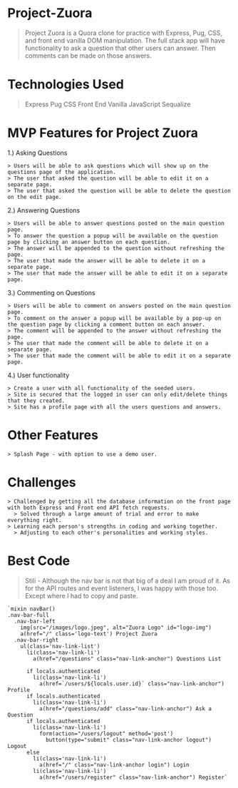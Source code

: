 # Project-Zuora
  > Project Zuora is a Quora clone for practice with Express, Pug, CSS, and front end vanilla DOM manipulation. The full stack app will have functionality to ask a question that other users can answer.  Then comments can be made on those answers.
  
# Technologies Used
  > Express
  > Pug
  > CSS
  > Front End Vanilla JavaScript
  > Sequalize
  
# MVP Features for Project Zuora
  1.) Asking Questions
  
    > Users will be able to ask questions which will show up on the questions page of the application.
    > The user that asked the question will be able to edit it on a separate page.
    > The user that asked the question will be able to delete the question on the edit page.
    
  2.) Answering Questions
  
    > Users will be able to answer questions posted on the main question page. 
    > To answer the question a popup will be available on the question page by clicking an answer button on each question.
    > The answer will be appended to the question without refreshing the page.
    > The user that made the answer will be able to delete it on a separate page. 
    > The user that made the answer will be able to edit it on a separate page. 
   
   3.) Commenting on Questions
   
    > Users will be able to comment on answers posted on the main question page. 
    > To comment on the answer a popup will be available by a pop-up on the question page by clicking a comment button on each answer.
    > The comment will be appended to the answer without refreshing the page.
    > The user that made the comment will be able to delete it on a separate page. 
    > The user that made the comment will be able to edit it on a separate page. 
    
   4.) User functionality
   
    > Create a user with all functionality of the seeded users. 
    > Site is secured that the logged in user can only edit/delete things that they created.
    > Site has a profile page with all the users questions and answers. 
    
# Other Features

    > Splash Page - with option to use a demo user.
    
# Challenges
    > Challenged by getting all the database information on the front page with both Express and Front end API fetch requests. 
      > Solved through a large amount of trial and error to make everything right. 
    > Learning each person's strengths in coding and working together. 
      > Adjusting to each other's personalities and working styles. 
      
# Best Code
  > Stili - Although the nav bar is not that big of a deal I am proud of it.  As for the API routes and event listeners, I was happy with those too. Except where I had to copy and paste. 

    `mixin navBar()
    .nav-bar-full
      .nav-bar-left
        img(src="/images/logo.jpeg", alt="Zuora Logo" id="logo-img")
        a(href="/" class='logo-text') Project Zuora
      .nav-bar-right
        ul(class='nav-link-list')
          li(class='nav-link-li')
            a(href="/questions" class="nav-link-anchor") Questions List

          if locals.authenticated
            li(class='nav-link-li')
              a(href=`/users/${locals.user.id}` class="nav-link-anchor") Profile
          if locals.authenticated
            li(class='nav-link-li')
              a(href="/questions/add" class="nav-link-anchor") Ask a Question 
          if locals.authenticated
            li(class='nav-link-li')
              form(action="/users/logout" method='post')
                button(type="submit" class="nav-link-anchor logout") Logout
          else
            li(class='nav-link-li')
              a(href="/" class="nav-link-anchor login") Login
            li(class='nav-link-li')
              a(href="/users/register" class="nav-link-anchor") Register`
